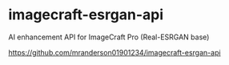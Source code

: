 # imagecraft-esrgan-api
AI enhancement API for ImageCraft Pro (Real-ESRGAN base)

https://github.com/mranderson01901234/imagecraft-esrgan-api

